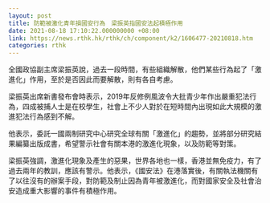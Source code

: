 ```yaml
---
layout: post
title: 防範被激化青年損國安行為　梁振英指國安法起積極作用
date: 2021-08-18 17:10:22.000000000 +08:00
link: https://news.rthk.hk/rthk/ch/component/k2/1606477-20210818.htm
categories: rthk
---
```


全國政協副主席梁振英說，過去一段時間，有些組織解散，他們某些行為起了「激進化」作用，至於是否因此而要解散，則有各自考慮。 

梁振英出席新書發布會時表示，2019年反修例風波令大批青少年作出嚴重犯法行為，四成被捕人士是在校學生，社會上不少人對於在短時間內出現如此大規模的激進犯法行為感到不解。

他表示，委託一國兩制研究中心研究全球有關「激進化」的趨勢，並將部分研究結果編纂出版成書，希望警示社會有關本港的激進化現象，以及防範等對策。 

梁振英強調，激進化現象及產生的惡果，世界各地也一樣，香港並無免疫力，有了過去兩年的教訓，應該有警示。他表示，《國安法》在港落實後，有關執法機關有了以往沒有的辦案手段，對防範及制止因為青年被激進化，而對國家安全及社會治安造成重大影響的事件有積極作用。
